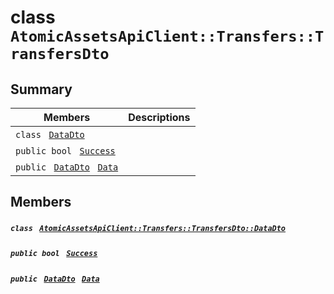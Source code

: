 # class `AtomicAssetsApiClient::Transfers::TransfersDto` 

## Summary

 Members                                | Descriptions                                
----------------------------------------|---------------------------------------------
`class ` [`DataDto`](.github/workflows/documentation/md/AtomicAssetsApiClient--Transfers--TransfersDto--DataDto.md#class_atomic_assets_api_client_1_1_transfers_1_1_transfers_dto_1_1_data_dto)        | 
`public bool ` [`Success`](#class_atomic_assets_api_client_1_1_transfers_1_1_transfers_dto_1a506fb037fbb6bfe8f254c021a2c3cfac) | 
`public ` [`DataDto`](.github/workflows/documentation/md/AtomicAssetsApiClient--Transfers--TransfersDto--DataDto.md#class_atomic_assets_api_client_1_1_transfers_1_1_transfers_dto_1_1_data_dto)` ` [`Data`](#class_atomic_assets_api_client_1_1_transfers_1_1_transfers_dto_1a6ed89521b3da4f30d2ab82c36d0afd13) | 

## Members

##### `class ` [`AtomicAssetsApiClient::Transfers::TransfersDto::DataDto`](.github/workflows/documentation/md/AtomicAssetsApiClient--Transfers--TransfersDto--DataDto.md#class_atomic_assets_api_client_1_1_transfers_1_1_transfers_dto_1_1_data_dto) 

##### `public bool ` [`Success`](#class_atomic_assets_api_client_1_1_transfers_1_1_transfers_dto_1a506fb037fbb6bfe8f254c021a2c3cfac) 

##### `public ` [`DataDto`](.github/workflows/documentation/md/AtomicAssetsApiClient--Transfers--TransfersDto--DataDto.md#class_atomic_assets_api_client_1_1_transfers_1_1_transfers_dto_1_1_data_dto)` ` [`Data`](#class_atomic_assets_api_client_1_1_transfers_1_1_transfers_dto_1a6ed89521b3da4f30d2ab82c36d0afd13) 

